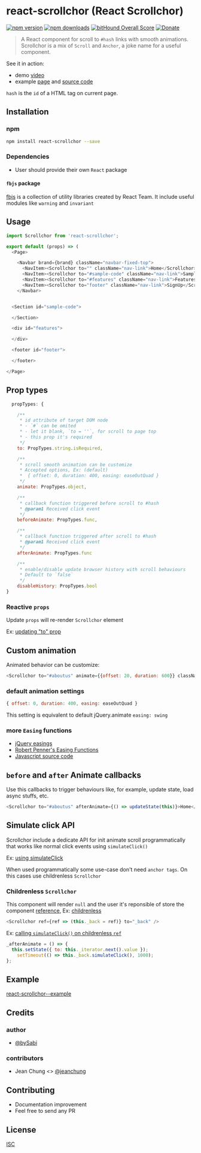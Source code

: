 # react-scrollchor (React Scrollchor)

[![npm version](https://badge.fury.io/js/react-scrollchor.svg)](https://badge.fury.io/js/react-scrollchor)
[![npm downloads](https://img.shields.io/npm/dm/react-scrollchor.svg?style=flat-square)](https://www.npmjs.com/package/react-scrollchor)
[![bitHound Overall Score](https://www.bithound.io/github/bySabi/react-scrollchor/badges/score.svg)](https://www.bithound.io/github/bySabi/react-scrollchor)
[![Donate](https://img.shields.io/badge/$-support-green.svg?style=flat-square)](https://paypal.me/bySabi/10)

> A React component for scroll to `#hash` links with smooth animations.
> Scrollchor is a mix of `Scroll` and `Anchor`, a joke name for a useful component.

See it in action:
* demo [video](https://github.com/bySabi/react-scrollchor/blob/example/demo/scrollchor.webm?raw=true)
* example [page](https://bySabi.github.com/react-scrollchor/) and [source code](https://github.com/bySabi/react-scrollchor/tree/example)


`hash` is the `id` of a HTML tag on current page.



## Installation

### npm

```bash
npm install react-scrollchor --save
```

### Dependencies
* User should provide their own `React` package


#### `fbjs` package
[fbjs](https://www.npmjs.com/package/fbjs) is a collection of utility libraries created by React Team. It include useful modules like `warning` and `invariant`


## Usage

```js
import Scrollchor from 'react-scrollchor';
```
```js
export default (props) => (
  <Page>

    <Navbar brand={brand} className="navbar-fixed-top">
      <NavItem><Scrollchor to="" className="nav-link">Home</Scrollchor></NavItem>
      <NavItem><Scrollchor to="#sample-code" className="nav-link">Sample</Scrollchor></NavItem>
      <NavItem><Scrollchor to="#features" className="nav-link">Features</Scrollchor></NavItem>
      <NavItem><Scrollchor to="footer" className="nav-link">SignUp</Scrollchor></NavItem>
    </Navbar>


  <Section id="sample-code">

  </Section>

  <div id="features">

  </div>

  <footer id="footer">

  </footer>

</Page>
```

## Prop types
```js
  propTypes: {

    /**
     * id attribute of target DOM node
     * - `#` can be omited
     * - let it blank, `to = ''`, for scroll to page top
     * - this prop it's required
     */
    to: PropTypes.string.isRequired,

    /**
     * scroll smooth animation can be customize
     * Accepted options, Ex: (default)
     *  { offset: 0, duration: 400, easing: easeOutQuad }
     */
    animate: PropTypes.object,

    /**
     * callback function triggered before scroll to #hash
     * @param1 Received click event
     */
    beforeAnimate: PropTypes.func,

    /**
     * callback function triggered after scroll to #hash
     * @param1 Received click event
     */
    afterAnimate: PropTypes.func

    /**
     * enable/disable update browser history with scroll behaviours
     * Default to `false`
     */
    disableHistory: PropTypes.bool
}
```
### Reactive `props`
Update `props` will re-render `Scrollchor` element

Ex: [updating  "to" prop](https://github.com/bySabi/react-scrollchor/blob/example/src/App.js#L28)

## Custom animation

Animated behavior can be customize:

```js
<Scrollchor to="#aboutus" animate={{offset: 20, duration: 600}} className="nav-link">Home</Scrollchor>
```

### default animation settings
```js
{ offset: 0, duration: 400, easing: easeOutQuad }
```
This setting is equivalent to default jQuery.animate `easing: swing`

### more `Easing` functions

* [jQuery easings](http://api.jqueryui.com/easings/)
* [Robert Penner's Easing Functions](http://robertpenner.com/easing/)
* [Javascript source code](https://github.com/danro/jquery-easing/blob/master/jquery.easing.js)


## `before` and `after` Animate callbacks
Use this callbacks to trigger behaviours like, for example, update state, load async stuffs, etc.
```js
<Scrollchor to="#aboutus" afterAnimate={() => updateState(this)}>Home</Scrollchor>
```

## Simulate click API
Scrollchor include a dedicate API for init animate scroll programmatically that works like normal click events using `simulateClick()`

Ex: [using simulateClick](https://github.com/bySabi/react-scrollchor/blob/example/src/App.js#L17)

When used programmatically some use-case don't need `anchor tags`. On this cases use childrenless `Scrollchor`

### Childrenless  `Scrollchor`
This component will render `null` and the user it's reponsible of store the component [reference](https://facebook.github.io/react/docs/refs-and-the-dom.html), Ex: [childrenless](https://github.com/bySabi/react-scrollchor/blob/example/src/App.js#L24)
```js
<Scrollchor ref={ref => (this._back = ref)} to="_back" />
```
Ex: [calling `simulateClick()` on childrenless `ref`](https://github.com/bySabi/react-scrollchor/blob/example/src/App.js#L17)
```js
_afterAnimate = () => {
  this.setState({ to: this._iterator.next().value });
    setTimeout(() => this._back.simulateClick(), 1000);
};
```

## Example

[react-scrollchor--example](https://github.com/bySabi/react-scrollchor/tree/example)

## Credits

### author
* [@bySabi](https://github.com/bySabi)

### contributors
* Jean Chung <> [@jeanchung](https://github.com/jeanchung)

## Contributing

* Documentation improvement
* Feel free to send any PR

## License

[ISC][isc-license]

[isc-license]:./LICENSE

